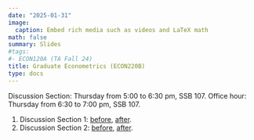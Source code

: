 ```yaml
---
date: "2025-01-31"
image:
  caption: Embed rich media such as videos and LaTeX math
math: false
summary: Slides
#tags:
#- ECON120A (TA Fall 24)
title: Graduate Econometrics (ECON220B)
type: docs
---
```


Discussion Section: Thursday from 5:00 to 6:30 pm, SSB 107. Office hour: Thursday from 6:30 to 7:00 pm, SSB 107. 
1. Discussion Section 1: [before](https://lapobini.github.io/discussion/ECON220B_winter25/ds1.pdf), [after](https://lapobini.github.io/discussion/ECON220B_winter25/ds1_annotated.pdf).
2. Discussion Section 2: [before](https://lapobini.github.io/discussion/ECON220B_winter25/ds2.pdf), [after](https://lapobini.github.io/discussion/ECON220B_winter25/ds2_annotated.pdf).